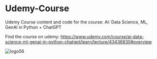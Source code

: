 # Udemy-Course
Udemy Course content and code for the course: AI: Data Science, ML, GenAI in Python + ChatGPT

Find the course on udemy: https://www.udemy.com/course/ai-data-science-ml-genai-in-python-chatgpt/learn/lecture/43436830#overview 

![logo56](https://github.com/danalytixx/Udemy-Course/assets/63015231/9410c8fe-09aa-4875-96d5-4302071f9fc5)




